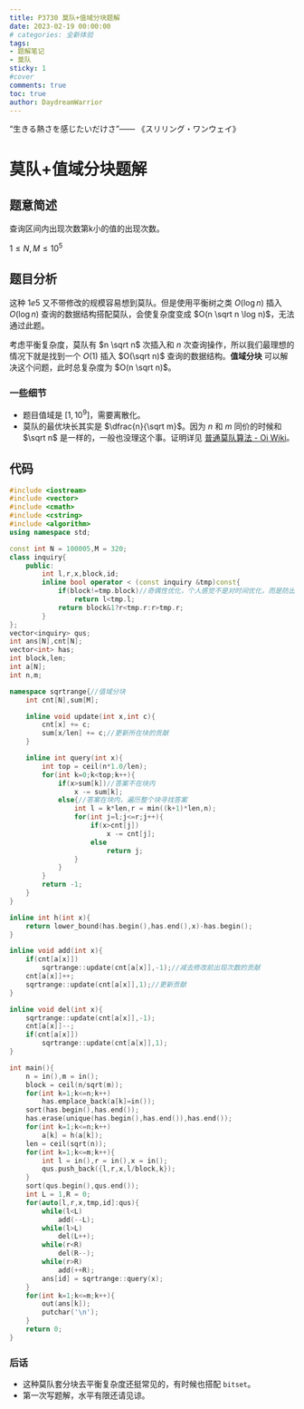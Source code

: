 ```yaml
---
title: P3730 莫队+值域分块题解
date: 2023-02-19 00:00:00
# categories: 全新体验
tags:
- 题解笔记
- 莫队
sticky: 1
#cover
comments: true
toc: true
author: DaydreamWarrior
---
```


“生きる熱さを感じたいだけさ”—— 《スリリング・ワンウェイ》

# 莫队+值域分块题解

## 题意简述

查询区间内出现次数第k小的值的出现次数。

$1\leq N, M\leq 10^5$

## 题目分析

这种 $1e5$ 又不带修改的规模容易想到莫队。但是使用平衡树之类 $O(\log n)$ 插入 $O(\log n)$ 查询的数据结构搭配莫队，会使复杂度变成 $O(n \sqrt n \log n)$，无法通过此题。

考虑平衡复杂度，莫队有 $n \sqrt n$ 次插入和 $n$ 次查询操作，所以我们最理想的情况下就是找到一个 $O(1)$ 插入 $O(\sqrt n)$ 查询的数据结构。__值域分块__ 可以解决这个问题，此时总复杂度为 $O(n \sqrt n)$。

### 一些细节

- 题目值域是 $[1,10^9]$，需要离散化。
- 莫队的最优块长其实是 $\dfrac{n}{\sqrt m}$。因为 $n$ 和 $m$ 同价的时候和 $\sqrt n$ 是一样的，一般也没理这个事。证明详见 [普通莫队算法 - Oi Wiki](https://oi-wiki.org/misc/mo-algo/)。

## 代码

~~~cpp
#include <iostream>
#include <vector>
#include <cmath>
#include <cstring>
#include <algorithm>
using namespace std;

const int N = 100005,M = 320;
class inquiry{
    public:
        int l,r,x,block,id;
        inline bool operator < (const inquiry &tmp)const{
            if(block!=tmp.block)//奇偶性优化，个人感觉不是对时间优化，而是防出题人卡莫队
                return l<tmp.l;
            return block&1?r<tmp.r:r>tmp.r;
        }
};
vector<inquiry> qus;
int ans[N],cnt[N];
vector<int> has;
int block,len;
int a[N];
int n,m;

namespace sqrtrange{//值域分块
    int cnt[N],sum[M];

    inline void update(int x,int c){
        cnt[x] += c;
        sum[x/len] += c;//更新所在块的贡献
    }

    inline int query(int x){
        int top = ceil(n*1.0/len);
        for(int k=0;k<top;k++){
            if(x>sum[k])//答案不在块内
                x -= sum[k];
            else{//答案在块内，遍历整个块寻找答案
                int l = k*len,r = min((k+1)*len,n);
                for(int j=l;j<=r;j++){
                    if(x>cnt[j])
                        x -= cnt[j];
                    else
                        return j;
                }
            }
        }
        return -1;
    }
}

inline int h(int x){
    return lower_bound(has.begin(),has.end(),x)-has.begin();
}

inline void add(int x){
    if(cnt[a[x]])
        sqrtrange::update(cnt[a[x]],-1);//减去修改前出现次数的贡献
    cnt[a[x]]++;
    sqrtrange::update(cnt[a[x]],1);//更新贡献
}

inline void del(int x){
    sqrtrange::update(cnt[a[x]],-1);
    cnt[a[x]]--;
    if(cnt[a[x]])
        sqrtrange::update(cnt[a[x]],1);
}

int main(){
    n = in(),m = in();
    block = ceil(n/sqrt(m));
    for(int k=1;k<=n;k++)
        has.emplace_back(a[k]=in());
    sort(has.begin(),has.end());
    has.erase(unique(has.begin(),has.end()),has.end());
    for(int k=1;k<=n;k++)
        a[k] = h(a[k]);
    len = ceil(sqrt(n));
    for(int k=1;k<=m;k++){
        int l = in(),r = in(),x = in();
        qus.push_back({l,r,x,l/block,k});
    }
    sort(qus.begin(),qus.end());
    int L = 1,R = 0;
    for(auto[l,r,x,tmp,id]:qus){
        while(l<L)
            add(--L);
        while(l>L)
            del(L++);
        while(r<R)
            del(R--);
        while(r>R)
            add(++R);
        ans[id] = sqrtrange::query(x);
    }
    for(int k=1;k<=m;k++){
        out(ans[k]);
        putchar('\n');
    }
    return 0;
}
~~~

### 后话

- 这种莫队套分块去平衡复杂度还挺常见的，有时候也搭配 `bitset`。
- 第一次写题解，水平有限还请见谅。